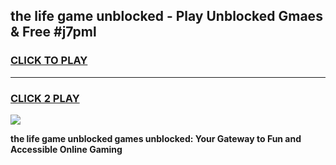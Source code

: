 
## the life game unblocked - Play Unblocked Gmaes & Free #j7pml
<h3>
<a href="https://premium.freeplayer.one?title=the_life_game_unblocked&ref=03M">CLICK TO PLAY</a></h3>
<hr>

<h3>
<a href="https://premium.freeplayer.one?title=the_life_game_unblocked&ref=03M">CLICK 2 PLAY</a>
  
</h3>

<a href="https://premium.freeplayer.one?title=the_life_game_unblocked&ref=03M"><img src="https://clearcache.store/games.png"></a>


**the life game unblocked games unblocked: Your Gateway to Fun and Accessible Online Gaming**
